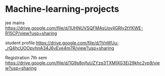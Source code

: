 # Machine-learning-projects

jee mains
https://drive.google.com/file/d/1UHNUVSQFMAsUovjIGRIy2tYKWE-R15CP/view?usp=sharing

student profile
https://drive.google.com/file/d/1VnWUu-_rQ4hcUOOpvhnA34J6vEve4m7R/view?usp=sharing

Registration 7th sem
https://drive.google.com/file/d/1G9s8ojfuUZYzp3TXMIXG3Ej29khc2yp9/view?usp=sharing
